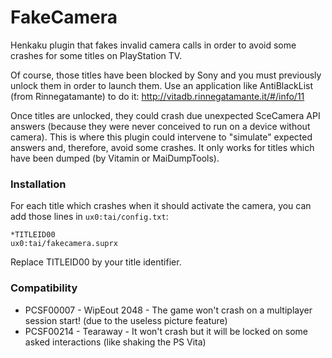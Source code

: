 # FakeCamera

Henkaku plugin that fakes invalid camera calls in order to avoid some crashes for some titles on PlayStation TV.

Of course, those titles have been blocked by Sony and you must previously unlock them in order to launch them.
Use an application like AntiBlackList (from Rinnegatamante) to do it: http://vitadb.rinnegatamante.it/#/info/11

Once titles are unlocked, they could crash due unexpected SceCamera API answers (because they were never conceived to run on a device without camera). This is where this plugin could intervene to "simulate" expected answers and, therefore, avoid some crashes.
It only works for titles which have been dumped (by Vitamin or MaiDumpTools).


### Installation

For each title which crashes when it should activate the camera, you can add those lines in `ux0:tai/config.txt`:

```
*TITLEID00
ux0:tai/fakecamera.suprx
```

Replace TITLEID00 by your title identifier.


### Compatibility

 * PCSF00007 - WipEout 2048 - The game won't crash on a multiplayer session start! (due to the useless picture feature)
 * PCSF00214 - Tearaway - It won't crash but it will be locked on some asked interactions (like shaking the PS Vita)
